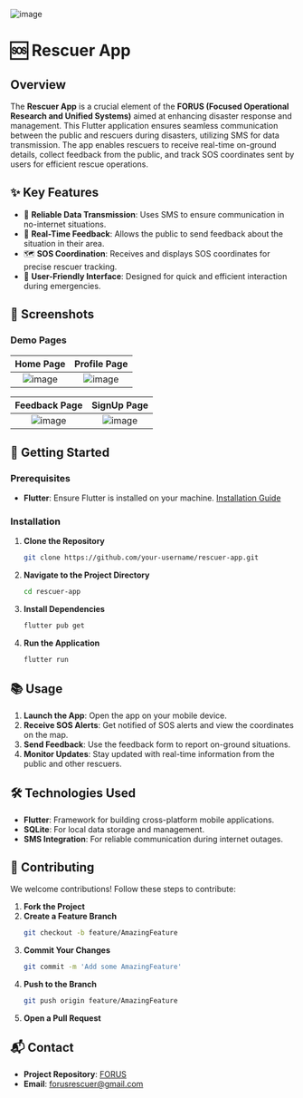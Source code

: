 ![image](https://github.com/user-attachments/assets/04ea16b5-3249-4cd4-9037-0d69493c8093)
# 🆘 Rescuer App 

## Overview

The **Rescuer App** is a crucial element of the **FORUS (Focused Operational Research and Unified Systems)** aimed at enhancing disaster response and management. This Flutter application ensures seamless communication between the public and rescuers during disasters, utilizing SMS for data transmission. The app enables rescuers to receive real-time on-ground details, collect feedback from the public, and track SOS coordinates sent by users for efficient rescue operations.

## ✨ Key Features

- 📡 **Reliable Data Transmission**: Uses SMS to ensure communication in no-internet situations.
- 📝 **Real-Time Feedback**: Allows the public to send feedback about the situation in their area.
- 🗺️ **SOS Coordination**: Receives and displays SOS coordinates for precise rescuer tracking.
- 📱 **User-Friendly Interface**: Designed for quick and efficient interaction during emergencies.

## 📸 Screenshots

### Demo Pages

| **Home Page** | **Profile Page** |
|:-------------:|:----------------:|
|![image](https://github.com/user-attachments/assets/2759a070-0eaa-4cde-87df-47cbd58ba6eb) | ![image](https://github.com/user-attachments/assets/318b9f93-9c98-459d-a2e3-8225a57ba87e) |

| **Feedback Page** | **SignUp Page** |
|:-----------------:|:--------------:|
|  ![image](https://github.com/user-attachments/assets/66e21586-db76-4dfb-8990-3fec7ea8c24b) |  ![image](https://github.com/user-attachments/assets/4c7af1d5-7137-4f90-82ef-c8c0512d3ae1) |

## 🚀 Getting Started

### Prerequisites

- **Flutter**: Ensure Flutter is installed on your machine. [Installation Guide](https://flutter.dev/docs/get-started/install)

### Installation

1. **Clone the Repository**
   ```bash
   git clone https://github.com/your-username/rescuer-app.git
   ```

2. **Navigate to the Project Directory**
   ```bash
   cd rescuer-app
   ```

3. **Install Dependencies**
   ```bash
   flutter pub get
   ```

4. **Run the Application**
   ```bash
   flutter run
   ```

## 📚 Usage

1. **Launch the App**: Open the app on your mobile device.
2. **Receive SOS Alerts**: Get notified of SOS alerts and view the coordinates on the map.
3. **Send Feedback**: Use the feedback form to report on-ground situations.
4. **Monitor Updates**: Stay updated with real-time information from the public and other rescuers.

## 🛠️ Technologies Used

- **Flutter**: Framework for building cross-platform mobile applications.
- **SQLite**: For local data storage and management.
- **SMS Integration**: For reliable communication during internet outages.

## 🤝 Contributing

We welcome contributions! Follow these steps to contribute:

1. **Fork the Project**
2. **Create a Feature Branch**
   ```bash
   git checkout -b feature/AmazingFeature
   ```
3. **Commit Your Changes**
   ```bash
   git commit -m 'Add some AmazingFeature'
   ```
4. **Push to the Branch**
   ```bash
   git push origin feature/AmazingFeature
   ```
5. **Open a Pull Request**


## 📬 Contact

- **Project Repository**: [FORUS](https://github.com/your-username/rescuer-app)
- **Email**: [forusrescuer@gmail.com](mailto:your-email@example.com)
